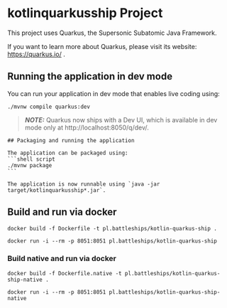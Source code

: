 # kotlinquarkusship Project

This project uses Quarkus, the Supersonic Subatomic Java Framework.

If you want to learn more about Quarkus, please visit its website: https://quarkus.io/ .

## Running the application in dev mode

You can run your application in dev mode that enables live coding using:
```shell script
./mvnw compile quarkus:dev
```

> **_NOTE:_**  Quarkus now ships with a Dev UI, which is available in dev mode only at http://localhost:8050/q/dev/.

    ## Packaging and running the application

    The application can be packaged using:
    ```shell script
    ./mvnw package
    ```

    The application is now runnable using `java -jar target/kotlinquarkusship*.jar`.


## Build and run via docker

`docker build -f Dockerfile -t pl.battleships/kotlin-quarkus-ship .`

`docker run -i --rm -p 8051:8051 pl.battleships/kotlin-quarkus-ship`

### Build native and run via docker

`docker build -f Dockerfile.native -t pl.battleships/kotlin-quarkus-ship-native .`

`docker run -i --rm -p 8051:8051 pl.battleships/kotlin-quarkus-ship-native`
